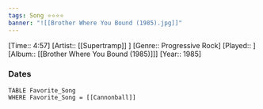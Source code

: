 ```yaml
---
tags: Song ⭐⭐⭐⭐ 
banner: "![[Brother Where You Bound (1985).jpg]]"
---
```

[Time:: 4:57]
[Artist:: [[Supertramp]] ]
[Genre:: Progressive Rock]
[Played:: ]
[Album:: [[Brother Where You Bound (1985)]]]
[Year:: 1985]
### Dates
````dataview
TABLE Favorite_Song
WHERE Favorite_Song = [[Cannonball]]
````